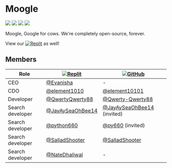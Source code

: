 # Moogle
[![](https://img.shields.io/badge/applications-4-green)](https://github.com/orgs/moogle-devs/repositories)
[![](https://img.shields.io/badge/members-6-green)](https://github.com/orgs/moogle-devs/people)
[![](https://img.shields.io/badge/projects-3-green)](https://github.com/orgs/moogle-devs/projects)
[![](https://img.shields.io/badge/teams-3-green)](https://github.com/orgs/moogle-devs/teams)

Moogle, Google for cows. We're completely open-source, forever.

View our [![Replit](https://img.shields.io/badge/Replit-white?logo=replit)](https://replit.com/@m00gle) as well!

## Members
|Role|[![Replit](https://img.shields.io/badge/Replit-black?logo=replit)](https://replit.com)|[![GitHub](https://img.shields.io/badge/GitHub-black?logo=github)](https://github.com/)|
|---|---|---|
|CEO|[@Evanisha](https://replit.com/@Evanisha)|-|
|CDO|[@element1010](https://replit.com/@element1010)|[@element10101](https://github.com/element10101)|
|Developer|[@QwertyQwerty88](https://replit.com/@QwertyQwerty88)|[@Qwerty-Qwerty88](https://github.com/Qwerty-Qwerty88)|
|Search developer|[@JayAySeaOhBee14](https://replit.com/@JayAySeaOhBee14)|[@JayAySeaOhBee14](https://github.com/JayAySeaOhBee14) (invited)|
|Search developer|[@python660](https://replit.com/@python660)|[@py660](https://github.com/py660) (invited)|
|Search developer|[@SalladShooter](https://replit.com/@SalladShooter)|[@SalladShooter](https://github.com/SalladShooter)|
|Search developer|[@NateDhaliwal](https://replit.com/@NateDhaliwal)|-|
